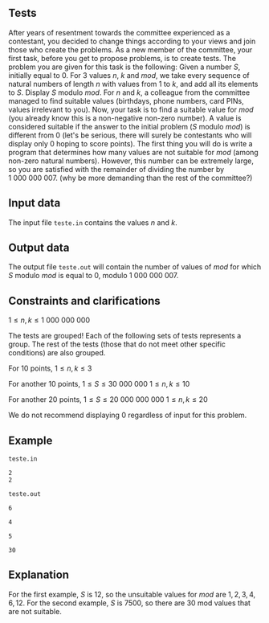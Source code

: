 ## Tests

After years of resentment towards the committee experienced as a contestant, you decided to change things according to your views and join those who create the problems. As a new member of the committee, your first task, before you get to propose problems, is to create tests. The problem you are given for this task is the following: Given a number $S$, initially equal to $0$. For $3$ values $n$, $k$ and $mod$, we take every sequence of natural numbers of length $n$ with values from $1$ to $k$, and add all its elements to $S$. Display $S$ modulo $mod$. For $n$ and $k$, a colleague from the committee managed to find suitable values (birthdays, phone numbers, card PINs, values irrelevant to you). Now, your task is to find a suitable value for $mod$ (you already know this is a non-negative non-zero number). A value is considered suitable if the answer to the initial problem ($S$ modulo $mod$) is different from $0$ (let's be serious, there will surely be contestants who will display only $0$ hoping to score points). The first thing you will do is write a program that determines how many values are not suitable for $mod$ (among non-zero natural numbers). However, this number can be extremely large, so you are satisfied with the remainder of dividing the number by $1\ 000\ 000\ 007$. (why be more demanding than the rest of the committee?)

## Input data

The input file `teste.in` contains the values $n$ and $k$.

## Output data

The output file `teste.out` will contain the number of values of $mod$ for which $S$ modulo $mod$ is equal to $0$, modulo $1\ 000\ 000\ 007$.

## Constraints and clarifications

$1 \leq n, k \leq 1\ 000\ 000\ 000$

The tests are grouped! Each of the following sets of tests represents a group.
The rest of the tests (those that do not meet other specific conditions) are also grouped.

For $10$ points, $1 \leq n, k \leq 3$

For another $10$ points, $1 \leq S \leq 30\ 000\ 000$
$1 \leq n, k \leq 10$

For another $20$ points, $1 \leq S \leq 20\ 000\ 000\ 000$
$1 \leq n, k \leq 20$

We do not recommend displaying $0$ regardless of input for this problem.

## Example

`teste.in`
```
2  
2
```

`teste.out`
```
6
```

`4`
```
5
```

`30`

## Explanation

For the first example, $S$ is $12$, so the unsuitable values for $mod$ are $1, 2, 3, 4, 6, 12$. For the second example, $S$ is $7500$, so there are $30$ mod values that are not suitable.
